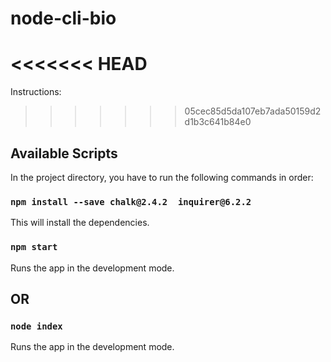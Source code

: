 # node-cli-bio

<<<<<<< HEAD
=======
Instructions:

>>>>>>> 05cec85d5da107eb7ada50159d2d1b3c641b84e0
## Available Scripts

In the project directory, you have to run the following commands in order:
### `npm install --save chalk@2.4.2  inquirer@6.2.2`

This will install the dependencies.<br>

### `npm start`

Runs the app in the development mode.<br>

## OR

### `node index`

Runs the app in the development mode.<br>